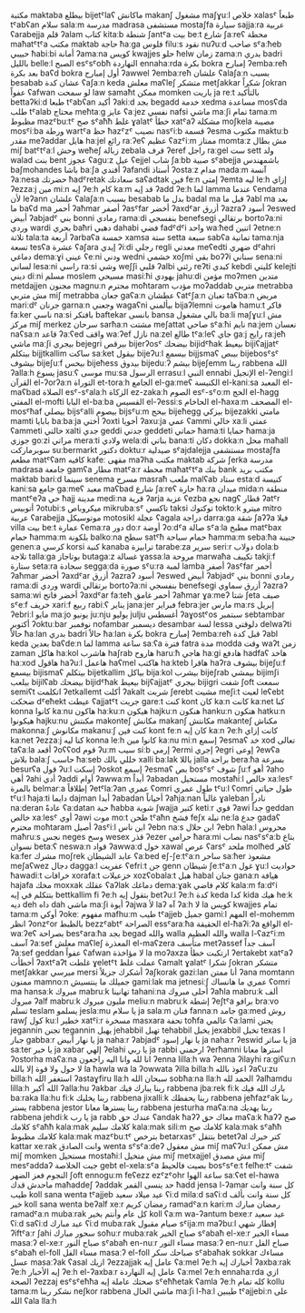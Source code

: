 مكتبة	maktaba
بيطلع	bijetˤlaʕ
ماكانش	makanʃ
مشغول	maʃɣuːl
خلاص	xalasˤ
طبعاً	tˤabʕan
سلام	salaːm
مدرسة	madrasa
مستشفى	mostaʃfa
سيارة	sajjaːra
عربية	ʕarabejja
قلم	ʔalam
كتاب	kitaːb
شنطة	ʃantˤa
بيت	beːt
شارع	ʃaːreʕ
محطة	maħatˤtˤa
مكتب	maktab
حاجة	ħaːga
فلوس	filuːs
نقود	nuʔuːd
صاحب	sˤaːħeb
حبيبي	ħabiːbi
أمانة	ʔamaːna
كويس	kwajjes
حلو	ħelw
زمان	zamaːn
بدري	badri
بالليل	belleːl
الصبح	esˤsˤobħ
النهاردة	ennahaːrda
بكرة	bokra
إمبارح	ʔembaːreħ
بعد بكرة	baʕd bokra
أول إمبارح	ʔawwel ʔembaːreħ
علشان	ʕalaʃaːn
بسبب	besabab
عشان كدة	ʕaʃaːn keda
معلش	maʕleʃ
متشكر	metʃakkar
شكراً	ʃokran
عفواً	ʕafwan
لو سمحت	law samaħt
ممكن	momken
ياريت	ja reːt
بالتأكيد	bettaʔkiːd
طبعا	tˤabʕan
أكيد	ʔakiːd
بجد	begadd
خدمة	xedma
مساعدة	mosʕda
طلب	tˤalab
محتاج	meħtaːg
عايز	ʕaːjez
نفسي	nafsi
ماشي	maːʃi
تمام	tamaːm
مظبوط	mazˤbuːtˤ
صح	sˤaħħ
غلط	ɣalatˤ
خطأ	xatˤaʔ
مشكلة	moʃkela
مصيبة	mosˤiːba
ورطة	wartˤa
حظ	ħazˤzˤ
نصيب	nasˤiːb
قسمة	ʔesma
مكتوب	maktuːb
مقدر	meʔaddar
هايل	haːjel
رائع	raːʔeʕ
عظيم	ʕazˤiːm
ممتاز	momtaːz
مش بطال	miʃ batˤtˤaːl
وحش	weħeʃ
زبالة	zebala
قرف	ʔeref
راجل	raːgel
ست	sett
ولد	walad
بنت	bent
عجوز	ʕaguːz
عيل	ʕejjel
شاب	ʃaːbb
صبية	sˤabejja
باشمهندس	baʃmohandes
باشا	baːʃa
أفندي	ʔafandi
أستاذ	ʔostaːz
مدام	madaːm
آنسة	ʔaːnesa
حضرتك	ħadˤretak
سعادتك	saʕadtak
فين	feːn
إمتى	ʔemta
ليه	leːh
إزاي	ʔezzaːj
مين	miːn
إيه	ʔeːh
كام	kaːm
قد إيه	ʔadd ʔeːh
لما	lamma
عندما	ʕendama
لأن	leʔann
علشان	ʕalaʃaːn
بسبب	besabab
بدل ما	badal ma
قبل ما	ʔabl ma
بعد ما	baʕd ma
أحمر	ʔaħmar
أصفر	ʔasˤfar
أخضر	ʔaxdˤar
أزرق	ʔazraʔ
أسود	ʔeswed
أبيض	ʔabjadˤ
بني	bonni
رمادي	ramaːdi
بنفسجي	benefsegi
برتقالي	bortoʔaːni
وردي	wardi
بحري	baħri
دهبي	dahabi
فضي	fadˤdˤi
واحد	waːħed
اتنين	ʔetneːn
تلاتة	talaːta
أربعة	ʔarbaʕa
خمسة	xamsa
ستة	setta
سبعة	sabʕa
تمانية	tamaːnja
تسعة	tesʕa
عشرة	ʕaʃara
إيدي	ʔiːdi
رجلي	regli
معدتي	meʕedti
ضهري	dˤahri
دماغي	demaːɣi
عيني	ʕeːni
ودني	wedni
خشمي	xoʃmi
بقي	boʔʔi
سناني	senaːni
لساني	lesaːni
راسي	raːsi
وشي	weʃʃi
قلبي	ʔalbi
رئتي	reʔti
كبدي	kebdi
كليتي	kelejti
ديني	diːni
مسلم	moslem
مسيحي	masiːħi
يهودي	jahuːdi
مؤمن	moʔmen
متدين	metdajjen
مجنون	magnuːn
محترم	moħtaram
مؤدب	moʔaddab
متربي	metrabba
مش متربي	miʃ metrabba
جعان	gaʕaːn
عطشان	ʕatˤʃaːn
تعبان	taʕbaːn
مريض	mariːdˤ
جرنان	garnaːn
وجعني	wagaʕni
بيألمني	bijaʔlemni
هاموت	hamuːt
فاكر	faːker
ناسي	naːsi
بافتكر	baftekar
بانسى	bansa
بالي مشغول	baːli maʃɣuːl
مش مركز	miʃ merkez
سرحان	sarħaːn
مشتت	meʃattat
صاحي	sˤaːħi
نايم	naːjem
نعسان	naʕsaːn
قاعد	ʔaːʕed
واقف	waːʔef
نازل	naːzel
طالع	tˤaːleʕ
جاي	gaːj
رايح	raːjeħ
ماشي	maːʃi
بيجري	bejegri
بيرقص	bijerʔosˤ
بيضحك	bijidˤħak
بيعيط	bijiʕajjatˤ
بيتكلم	bijjtkallim
ساكت	saːket
بيقول	bijeʔuːl
بيسمع	bijjsmaʕ
بيبص	bijebosˤsˤ
بيشوف	bijeʃuːf
بيحس	bijeħess
بيدوق	bijeduːʔ
بيشم	bijeʃemm
ربنا	rabbena
الله	ʔallaːh
يسوع	jasuːʕ
موسى	muːsa
الرسول	errasuːl
النبي	ennabi
الإنجيل	el-ʔengiːl
القرآن	el-ʔorʔaːn
التوراة	et-toraːh
الجامع	el-gaːmeʕ
الكنيسة	el-kaniːsa
المعبد	el-maʕbad
الصلاة	esˤ-sˤalaːh
الزكاة	ez-zakaːh
الصوم	esˤ-sˤoːm
الحج	el-ħagg
المفتي	el-mofti
البابا	el-baːba
القسيس	el-ʔessiːs
الحاخام	el-ħaxaːm
المصحف	el-mosˤħaf
بيصلي	bijsˤalli
بيصوم	bijsˤuːm
بيحج	bijeħegg
بيزكي	bijezakki
مامتي	mamti
بابايا	baːbaːja
أختي	ʔoxti
أخويا	ʔaxuːja
عمي	ʕammi
خالي	xaːli
عمتي	ʕammeti
خالتي	xalti
جدي	geddi
جدتي	geddeti
حماتي	ħamaːti
حمايا	ħamaːja
جوزي	goːzi
مراتي	meraːti
ولادي	welaːdi
بناتي	banaːti
دكان	dokkaːn
محل	maħall
سوبرماركت	suːbermarkt
دكتور	doktuːr
صيدلية	sˤajdalejja
مستشفى	mostaʃfa
مطعم	matˤʕam
كافيه	kafеː
مقهى	maʔha
مكتب	maktab
شركة	ʃerka
مدرسة	madrasa
جامعة	gamʕa
مطار	matˤaːr
محطة	maħatˤtˤa
بنك	bank
مكتب بريد	maktab bariːd
سينما	senema
مسرح	masraħ
ملعب	malʕab
ستاد	estaːd
كنيسة	kaniːsa
جامع	gaːmeʕ
معبد	maʕbad
شارع	ʃaːreʕ
حارة	ħaːra
ميدان	midaːn
منطقة	mantˤeʔa
حي	ħajj
مدينة	mediːna
قرية	ʔarja
عزبة	ʕezba
نجع	nagʕ
قطار	ʔatˤr
أتوبيس	ʔotubiːs
ميكروباص	mikrubaːsˤ
تاكسي	taksi
توكتوك	toktoːk
ميترو	mitro
عربية	ʕarabejja
موتوسيكل	motosikl
عجلة	ʕagala
دراجة	darraːga
شقة	ʃaʔʔa
فيلا	villa
بيت	beːt
عمارة	ʕemaːra
دور	doːr
أوضة	ʔoːdˤa
صالة	sˤaːla
مطبخ	matˤbax
حمام	ħammaːm
بلكونة	balkoːna
سطح	satˤħ
حمام سباحة	ħammaːm sebaːħa
جنينة	genenːa
كرسي	korsi
كنبة	kanaba
ترابيزة	tarabeːza
سرير	seriːr
دولاب	dolaːb
تلاجة	tallaːga
بوتاجاز	butagaːz
غسالة	ɣassaːla
مروحة	marwaħa
تكييف	takjiːf
ستارة	setaːra
سجادة	seggaːda
صورة	sˤuːra
لمبة	lamba
أصفر	ʔasˤfar
أحمر	ʔaħmar
أخضر	ʔaxdˤar
أزرق	ʔazraʔ
أسود	ʔeswed
أبيض	ʔabjadˤ
بني	bonni
رمادي	ramaːdi
وردي	wardi
برتقالي	bortoʔaːni
بنفسجي	benefsegi
أزرق سماوي	ʔazraʔ samaːwi
أخضر فاتح	ʔaxdˤar faːteħ
أحمر غامق	ʔaħmar ɣaːmeʔ
شتا	ʃeta
صيف	sˤeːf
خريف	xariːf
ربيع	rabiːʕ
يناير	janaːjer
فبراير	febraːjer
مارس	maːrs
إبريل	ʔebriːl
مايو	maːjo
يونيو	juːnju
يوليو	julju
أغسطس	ʔaɣostˤos
سبتمبر	sebtambar
أكتوبر	ʔoktuːbar
نوفمبر	nofambar
ديسمبر	desambar
لسة	lessa
دلوقتي	delwaʔti
حالاً	ħaːlan
بدري	badri
حالاً	ħaːlan
بكرة	bokra
إمبارح	ʔembaːreħ
قبل كدة	ʔabl keda
بعدين	baʕdeːn
لما	lamma
ساعة	saːʕa
فترة	fatra
مدة	modda
وقت	waʔt
زمن	zaman
هاكل	haːkol
هاشرب	haʃrab
هاروح	haruːħ
هاجي	haːgi
هادفع	hadfaʕ
هاخد	haːxod
هاقول	haʔuːl
هاعمل	haʕmel
هاكتب	haːkteb
هاقرا	haʔra
بيشوف	bijeʃuːf
بيسمع	bijismaʕ
بيتكلم	bijetkallim
بياكل	bijaːkol
بيشرب	bijeʃrab
بيمشي	bijimʃi
بيلعب	bijilʕab
بيضحك	bijidˤħak
بيعيط	bijʕajjatˤ
بيجري	bijigri
شفت	ʃoft
سمعت	semiʕt
اتكلمت	ʔetkallemt
أكلت	ʔakalt
شربت	ʃerebt
مشيت	meʃiːt
لعبت	leʕebt
ضحكت	dˤeħekt
عيطت	ʕajjatˤt
جريت	gareːt
كنت	kont
كان	kaːn
كانت	kaːnet
كنا	konna
كانوا	kaːnu
هاكون	haːkuːn
هيكون	hajkuːn
هنكون	hankuːn
هتكون	hatkuːn
هيكونوا	hajkuːnu
مكنتش	makonteʃ
مكانش	makanʃ
مكانتش	makanteʃ
مكناش	makonnaːʃ
مكانوش	makanuːʃ
كنت فين	kont feːn
كان إيه	kaːn ʔeːh
كانت إزاي	kaːnet ʔezzaːj
كنا ليه	konna leːh
كانوا مين	kaːnu miːn
إسمع	ʔesmaʕ
خد	xod
تعالى	taʕaːla
أقعد	ʔoʕʕod
قوم	ʔuːm
سيب	siːb
إرمي	ʔermi
إجري	ʔegri
إوعى	ʔewʕa
بلاش	balaːʃ
حاسب	ħaːseb
خللي بالك	xalli baːlak
ياللا	jalla
براحة	beraːħa
بسرعة	besurʕa
قول	ʔuːl
إسكت	ʔoskot
إسمع	ʔesmaʕ
بص	bosˤsˤ
شوف	ʃuːf
أهو	ʔaho
أهي	ʔahi
أدي	ʔaddi
أوام	ʔawwaːm
أبداً	ʔabadan
مستحيل	mostaħiːl
خالص	xaːlesˤ
بالمرة	belmarːa
إطلاقاً	ʔetˤlaːʔan
عمري	ʕomri
طول عمري	tˤuːl ʕomri
طول حياتي	tˤuːl ħajaːti
دايما	dajman
أبدا	ʔabadan
أحياناً	ʔaħjaːnan
غالباً	ɣaleban
نادراً	naːderan
عادةً	ʕaːdatan
حبة	ħabba
شوية	ʃwajja
كتير	ketiːr
قوي	ʔawi
جداً	geddan
خالص	xaːlesˤ
أوي	ʔawi
موت	moːt
طحن	tˤaħn
فشخ	feʃx
نيلة	neːla
جدع	gadaʕ
محترم	moħtaram
أصيل	ʔasˤiːl
ابن ناس	ʔebn naːs
ابن حلال	ʔebn ħalaːl
محروس	maħruːs
نجس	neges
وسخ	wesex
قذر	ʔezer
حرامي	ħaraːmi
نصاب	nasˤsˤaːb
بتاع نسوان	betaːʕ neswaːn
قواد	ʔawwaːd
خول	xawal
عرص	ʕarsˤ
ملحد	molħed
كافر	kaːfer
مشرك	moʃrek
عابد الشيطان	ʕaːbed eʃ-ʃeːtˤaːn
ساحر	saːħer
مشعوذ	meʃaʕwez
دجال	daggaːl
عفريت	ʕefriːt
جن	genn
شيطان	ʃeːtˤaːn
غول	ɣuːl
حواديت	ħawadiːt
خرافات	xorafaːt
خزعبلات	xozʕobalaːt
هبل	habal
جنان	ganaːn
هيافة	hajafa
مخك	moxxak
عقلك	ʕaʔlak
دماغك	demaːɣak
كلام فاضي	kalaːm faːdˤi
بتتكلم في إيه	bettkallim fi ʔeːh
بتقول إيه	betʔuːl ʔeːh
كدة	keda
كدا	kida
هيك	heːk
ديه	deh
داه	dah
ماشي	maːʃi
أيوة	ʔajwa
لأ	laʔ
آه	ʔaːh
لا	la
كويس	kwajjes
تمام	tamaːm
أوكي	ʔokeː
مفهوم	mafhuːm
طيب	tˤajjeb
جميل	gamiːl
المهم	el-mohemm
انظر	ʔonzˤor
بالظبط	bezzˤabtˤ
الصراحة	essˤaraːħa
الحقيقة	el-ħaʔiːʔa
الواقع	el-waːʔeʕ
بصراحة	besˤaraːħa
بجد	begad
والله	walla
والله العظيم	walla l-ʕazˤiːm
آسف	ʔaːsef
معلش	maʕleʃ
المعذرة	el-maʕzera
متأسف	metʔassef
آسف جداً	ʔaːsef geddan
عفواً	ʕafwan
لا مؤاخذة	la moʔaxza
ارتكبت خطأ	ʔertakebt xatˤaʔ
أخطأت	ʔaxtˤaʔt
غلطت	ɣeletˤt
عملت غلط	ʕamalt ɣalatˤ
شكرا	ʃokran
متشكر	metʃakkar
ميرسي	mersi
أشكرك جزيلاً	ʔaʃkorak gaziːlan
أنا ممتن	ʔana momtann
ممنون	mamnoːn
جميلك ما ينتسيش	gamiːlak ma jetnesiːʃ
عمري ما هانساك	ʕomri ma hansaːk
مبروك	mabruːk
تهانينا	tahaniːna
أحلى مبروك	ʔaħla mabruːk
ألف مبروك	ʔalf mabruːk
مليون مبروك	meliuːn mabruːk
إشطة	ʔeʃtˤa
برافو	braːvo
تسلم	teslam
يسلمو	jeslaːmu
يا سلام	ja salaːm
فنان	fannaːn
جامد	gaːmed
روش	rawʃ
كول	kuːl
خطير	xatˤiːr
مسخرة	masxara
تحفة	toħfa
عالمي	ʕaːlami
يجنن	jegannin
تجنن	tegannin
يهبل	jehabbil
تهبل	tehabbil
يخبل	jexabbil
تخبل	texas l
جبار	gabbaːr
يا نهار أبيض	ja nahaːr ʔabjadˤ
يا نهار إسود	ja nahaːr ʔeswid
يا ساتر	ja saːter
يا خبر	ja xabar
إلهي	ʔelahi
يا ربي	ja rabbi
ارحمني	ʔerħamni
استرها معانا	ʔostorha maʕaːna
انا لله وانا اليه راجعون	ʔenna lillaːh wa ʔenna ʔilayhi raːgiʕuːn
لا حول ولا قوة إلا بالله	la ħawla wa la ʔowwata ʔilla billaːh
اعوذ بالله	ʔaʕuːzu billaːh
استغفر الله	ʔastaɣfiru llaːh
سبحان الله	sobħaːna llaːh
الحمد لله	ʔalħamdu lillaːh
الله أكبر	ʔallaːhu ʔakbar
ربنا يبارك فيك	rabbena jbaːrek fiːk
بارك الله فيك	baːraka llaːhu fiːk
ربنا يخليك	rabbena jixalliːk
ربنا يحفظك	rabbena jeħfazˤak
ربنا يستر	rabbena jestor
ربنا يسترها معانا	rabbena jesturha maʕaːna
ربنا يهديك	rabbena jehdiːk
يا رب	ja rabb
عندك حق	ʕandak ħaʔʔ
معاك حق	maʕaːk ħaʔʔ
صح كلامك	sˤaħħ kalaːmak
كلامك سليم	kalaːmak siliːm
كلامك صح	kalaːmak sˤaħħ
كلامك مظبوط	kalaːmak mazˤbuːtˤ
بترخص	betarxasˤ
بتتقل	betetʔal
كتر خيرك	kattar xeːrak
وانت الصادق	wenta sˤsˤaːdeʔ
مش معقول	miʃ maʕʔuːl
مش ممكن	miʃ momken
مستحيل	mostaħiːl
مش متخيل	miʃ metxajjel
مش مصدق	miʃ mesˤaddaʔ
جبت الخلاصة	gebt el-xelaːsˤa
بصيت فالحيط	bosˤsˤeːt felħeːtˤ
شفت النجوم فعز الضهر	ʃoft ennoguːm feʕezz ezˤzˤohr
ساعة الهوا	saːʕet el-hawa
ماحدش قدك	maħaddeʃ ʔaddak
حد ينسى القمر	ħadd jensa l-ʔamar
كل سنة وانت طيب	koll sana wenta tˤajjeb
عيد ميلاد سعيد	ʕiːd milaːd saʕiːd
كل سنة وانت بألف خير	koll sana wenta beʔalf xeːr
رمضان كريم	ramadˤaːn kariːm
رمضان مبارك	ramadˤaːn mubaːrak
كل عام وأنتم بخير	koll ʕaːm wa-ʔantum bexeːr
عيد سعيد	ʕiːd saʕiːd
عيد مبارك	ʕiːd mubaːrak
صيام مقبول	sˤijaːm maʔbuːl
إفطار شهي	ʔiftˤaːr ʃahi
سحور مبارك	soħuːr mubaːrak
صباح الخير	sˤabaħ el-xeːr
مساء الخير	masaːʔ el-xeːr
صباح النور	sˤabaħ en-nuːr
مساء النور	masaːʔ en-nuːr
صباح الفل	sˤabaħ el-foll
مساء الفل	masaːʔ el-foll
صباحك سكر	sˤabaħak sokkar
مساءك عسل	masaːʔak ʕasal
ازيك	ʔezzajjak
عامل إيه	ʕaːmel ʔeːh
أخبارك إيه	ʔaxbaːrak ʔeːh
إيه الأخبار	ʔeːh el-ʔaxbaːr
عامل إيه النهاردة	ʕaːmel ʔeːh ennahaːrda
ازي الصحة	ʔezzaj esˤsˤeħħa
صحتك عاملة إيه	sˤeħħetak ʕamla ʔeːh
كله تمام	kollu tamaːm
نشكر ربنا	neʃkor rabbena
ماشي الحال	maːʃi l-ħaːl
طيبين	tˤajjebiːn
على الله	ʕala llaːh
